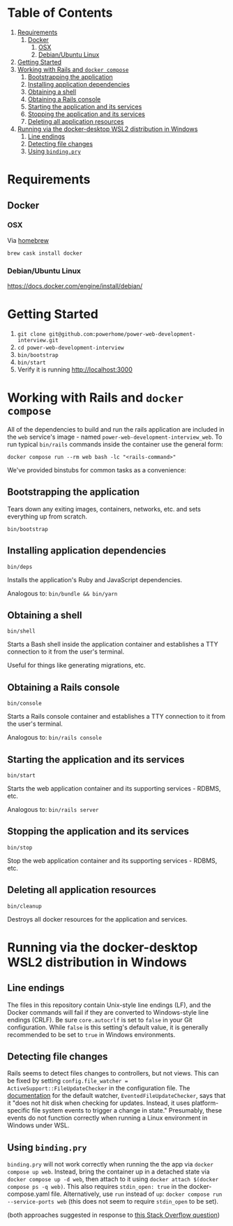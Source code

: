 # Table of Contents

1.  [Requirements](#orgb01f8d7)
    1.  [Docker](#org85bf7a7)
        1.  [OSX](#org5118f49)
        2.  [Debian/Ubuntu Linux](#org7168fc9)
2.  [Getting Started](#org76343d4)
3.  [Working with Rails and `docker compose`](#org23b1de9)
    1.  [Bootstrapping the application](#org52fd95d)
    2.  [Installing application dependencies](#orge7ed08d)
    3.  [Obtaining a shell](#org422384f)
    4.  [Obtaining a Rails console](#org0b2fb11)
    5.  [Starting the application and its services](#org24b7325)
    6.  [Stopping the application and its services](#org74964ba)
    7.  [Deleting all application resources](#org98d913e)
4.  [Running via the docker-desktop WSL2 distribution in Windows](#windows)
    1. [Line endings](#crlf)
    2. [Detecting file changes](#file)
    3. [Using `binding.pry`](#pry)


<a id="orgb01f8d7"></a>

# Requirements


<a id="org85bf7a7"></a>

## Docker


<a id="org5118f49"></a>

### OSX

Via [homebrew](https://brew.sh/)

    brew cask install docker


<a id="org7168fc9"></a>

### Debian/Ubuntu Linux

<https://docs.docker.com/engine/install/debian/>


<a id="org76343d4"></a>

# Getting Started

1.  `git clone git@github.com:powerhome/power-web-development-interview.git`
2.  `cd power-web-development-interview`
3.  `bin/bootstrap`
4.  `bin/start`
5.  Verify it is running [http://localhost:3000](http://localhost:3000)


<a id="org23b1de9"></a>

# Working with Rails and `docker compose`

All of the dependencies to build and run the rails application are
included in the `web` service's image - named
`power-web-development-interview_web`. To run typical `bin/rails`
commands inside the container use the general form:

    docker compose run --rm web bash -lc "<rails-command>"

We've provided binstubs for common tasks as a convenience:


<a id="org52fd95d"></a>

## Bootstrapping the application

Tears down any exiting images, containers, networks, etc. and sets
everything up from scratch.

    bin/bootstrap


<a id="orge7ed08d"></a>

## Installing application dependencies

    bin/deps

Installs the application's Ruby and JavaScript dependencies.

Analogous to: `bin/bundle && bin/yarn`


<a id="org422384f"></a>

## Obtaining a shell

    bin/shell

Starts a Bash shell inside the application container and establishes a
TTY connection to it from the user's terminal.

Useful for things like generating migrations, etc.


<a id="org0b2fb11"></a>

## Obtaining a Rails console

    bin/console

Starts a Rails console container and establishes a TTY connection to
it from the user's terminal.

Analogous to: `bin/rails console`


<a id="org24b7325"></a>

## Starting the application and its services

    bin/start

Starts the web application container and its supporting services - RDBMS, etc.

Analogous to: `bin/rails server`


<a id="org74964ba"></a>

## Stopping the application and its services

    bin/stop

Stop the web application container and its supporting services - RDBMS, etc.


<a id="org98d913e"></a>

## Deleting all application resources

    bin/cleanup

Destroys all docker resources for the application and services.


<a id="windows"></a>

# Running via the docker-desktop WSL2 distribution in Windows


<a id="crlf"></a>

## Line endings

The files in this repository contain Unix-style line endings (LF), and the Docker commands will fail if they are converted to Windows-style line endings (CRLF).  Be sure `core.autocrlf` is set to `false` in your Git configuration.  While `false` is this setting's default value, it is generally recommended to be set to `true` in Windows environments.


<a id="file"></a>

## Detecting file changes

Rails seems to detect files changes to controllers, but not views.  This can be fixed by setting `config.file_watcher = ActiveSupport::FileUpdateChecker` in the configuration file.  The [documentation](https://apidock.com/rails/ActiveSupport/EventedFileUpdateChecker) for the default watcher, `EventedFileUpdateChecker`, says that it "does not hit disk when checking for updates. Instead, it uses platform-specific file system events to trigger a change in state."  Presumably, these events do not function correctly when running a Linux environment in Windows under WSL.


<a id="pry"></a>

## Using `binding.pry`

`binding.pry` will not work correctly when running the the app via `docker compose up web`.  Instead, bring the container up in a detached state via `docker compose up -d web`, then attach to it using `docker attach $(docker compose ps -q web)`.  This also requires `stdin_open: true` in the docker-compose.yaml file.  Alternatively, use `run` instead of `up`: `docker compose run --service-ports web` (this does not seem to require `stdin_open` to be set).

(both approaches suggested in response to [this Stack Overflow question](https://stackoverflow.com/questions/35211638/how-to-debug-a-rails-app-in-docker-with-pry))